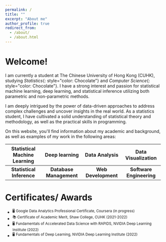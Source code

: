 ```yaml
---
permalink: /
title: ""
excerpt: "About me"
author_profile: true
redirect_from: 
  - /about/
  - /about.html
---
```



# Welcome!

I am currently a student at The Chinese University of Hong Kong (CUHK), studying *Statistics*{: style="color: Chocolate"} and *Computer Science*{: style="color: Chocolate"}. I have a strong interest and passion for statistical machine learning, deep learning, and statistical inference utilizing both parametric and non-parametric methods.

I am deeply intrigued by the power of data-driven approaches to address complex challenges and uncover insights in the real world. As a statistics student, I have cultivated a solid understanding of statistical theory and methodology, as well as the practical skills in programming.

On this website, you'll find information about my academic and background, as well as examples of my work in the following areas:

| **Statistical Machine Learning** | **Deep learning**       | **Data Analysis**   | **Data Visualization**     |
|:--------------------------------:|:-----------------------:|:-------------------:|:--------------------------:|
| **Statistical Inference**        | **Database Management** | **Web Development** | **Software Engineering**   |


# Certificates/ Awards
* <sup>:desktop_computer: Google Data Analytics Professional Certificate, Coursera (in progress)</sup>
* <sup>:books: Certificate of Academic Merit, Shaw College, CUHK (2021-2022)</sup>
* <sup>:desktop_computer: Fundamentals of Accelerated Data Science with RAPIDS, NVIDIA Deep Learning Institute (2022)</sup>
* <sup>:desktop_computer: Fundamentals of Deep Learning, NVIDIA Deep Learning Institute (2022)</sup>

